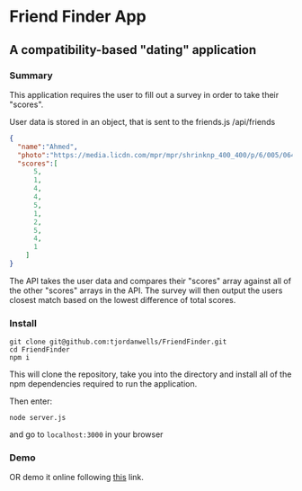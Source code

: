# Friend Finder App

## A compatibility-based "dating" application

### Summary

This application requires the user to fill out a survey in order to take their "scores".

User data is stored in an object, that is sent to the friends.js /api/friends

```json
{
  "name":"Ahmed",
  "photo":"https://media.licdn.com/mpr/mpr/shrinknp_400_400/p/6/005/064/1bd/3435aa3.jpg",
  "scores":[
      5,
      1,
      4,
      4,
      5,
      1,
      2,
      5,
      4,
      1
    ]
}
```

The API takes the user data and compares their "scores" array against all of the other "scores" arrays in the API. The survey will then output the users closest match based on the lowest difference of total scores.

### Install

```
git clone git@github.com:tjordanwells/FriendFinder.git
cd FriendFinder
npm i
```

This will clone the repository, take you into the directory and install all of the npm dependencies required to run the application.

Then enter:

```
node server.js
```

and go to ```localhost:3000``` in your browser

### Demo

OR demo it online following
[this](https://radiant-ridge-21550.herokuapp.com/) link.




